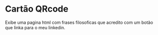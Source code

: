 # Cartão QRcode


Exibe uma pagina html com frases filosoficas que acredito com um botão que linka para o meu linkedin.
